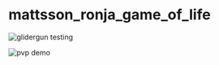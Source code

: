# mattsson_ronja_game_of_life


![glidergun testing](https://github.com/LadyRonja/Game-of-Life/assets/73944939/54f587a6-4726-4c78-85a6-e71671c55221)


![pvp demo](https://github.com/LadyRonja/Game-of-Life/assets/73944939/6df0ec33-ffdd-4dd2-add6-14f254a77c05)
